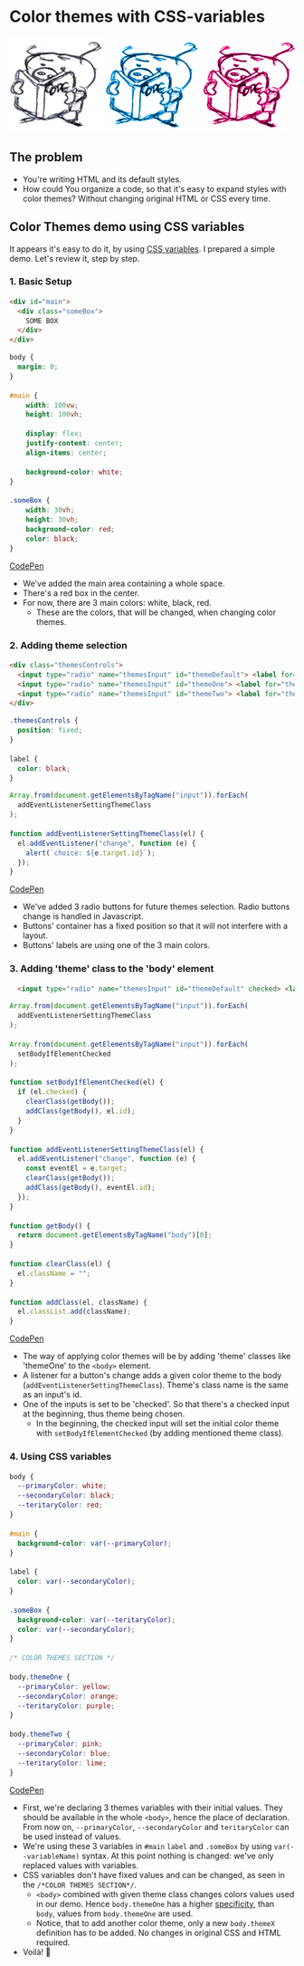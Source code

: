 # Color themes with CSS-variables

<img src="https://raw.githubusercontent.com/adamskopl/blog/posts/20200703/cover.png">

## The problem

- You're writing HTML and its default styles.
- How could You organize a code, so that it's easy to expand styles with color themes? Without changing original HTML or CSS every time.

## Color Themes demo using CSS variables

It appears it's easy to do it, by using [CSS variables](https://developer.mozilla.org/en-US/docs/Web/CSS/Using_CSS_custom_properties). I prepared a simple demo. Let's review it, step by step.

### 1. Basic Setup

```html
<div id="main">
  <div class="someBox">
    SOME BOX
  </div>
</div>
```
```css
body {
  margin: 0;
}

#main {
    width: 100vw;
    height: 100vh;

    display: flex;
    justify-content: center;
    align-items: center;

    background-color: white;
}

.someBox {
    width: 30vh;
    height: 30vh;
    background-color: red;
    color: black;
}
```
[CodePen](https://codepen.io/adamskopl/pen/ZEQvmgV)

- We've added the main area containing a whole space.
- There's a red box in the center.
- For now, there are 3 main colors: white, black, red.
  - These are the colors, that will be changed, when changing color themes.

### 2. Adding theme selection

```html
<div class="themesControls">
  <input type="radio" name="themesInput" id="themeDefault"> <label for="themeDefault">default</label>
  <input type="radio" name="themesInput" id="themeOne"> <label for="themeOne">One</label>
  <input type="radio" name="themesInput" id="themeTwo"> <label for="themeTwo">Two</label>
</div>
```
```css
.themesControls {
  position: fixed;
}

label {
  color: black;
}
```
```js
Array.from(document.getElementsByTagName("input")).forEach(
  addEventListenerSettingThemeClass
);

function addEventListenerSettingThemeClass(el) {
  el.addEventListener("change", function (e) {
    alert(`choice: ${e.target.id}`);
  });
}
```
[CodePen](https://codepen.io/adamskopl/details/XWXVojv)

- We've added 3 radio buttons for future themes selection. Radio buttons change is handled in Javascript.
- Buttons' container has a fixed position so that it will not interfere with a layout.
- Buttons' labels are using one of the 3 main colors.

### 3. Adding 'theme' class to the 'body' element

```html
  <input type="radio" name="themesInput" id="themeDefault" checked> <label for="themeDefault">default</label>
```
```js
Array.from(document.getElementsByTagName("input")).forEach(
  addEventListenerSettingThemeClass
);

Array.from(document.getElementsByTagName("input")).forEach(
  setBodyIfElementChecked
);

function setBodyIfElementChecked(el) {
  if (el.checked) {
    clearClass(getBody());
    addClass(getBody(), el.id);
  }
}

function addEventListenerSettingThemeClass(el) {
  el.addEventListener("change", function (e) {
    const eventEl = e.target;
    clearClass(getBody());
    addClass(getBody(), eventEl.id);
  });
}

function getBody() {
  return document.getElementsByTagName("body")[0];
}

function clearClass(el) {
  el.className = "";
}

function addClass(el, className) {
  el.classList.add(className);
}
```
[CodePen](https://codepen.io/adamskopl/pen/zYrpyJr)

- The way of applying color themes will be by adding 'theme' classes like 'themeOne' to the `<body>` element.
- A listener for a button's change adds a given color theme to the body (`addEventListenerSettingThemeClass`). Theme's class name is the same as an input's id.
- One of the inputs is set to be 'checked'. So that there's a checked input at the beginning, thus theme being chosen.
  - In the beginning, the checked input will set the initial color theme with `setBodyIfElementChecked` (by adding mentioned theme class).

### 4. Using CSS variables

```css
body {
  --primaryColor: white;
  --secondaryColor: black;
  --teritaryColor: red;
}

#main {
  background-color: var(--primaryColor);
}

label {
  color: var(--secondaryColor);
}

.someBox {
  background-color: var(--teritaryColor);
  color: var(--secondaryColor);
}

/* COLOR THEMES SECTION */

body.themeOne {
  --primaryColor: yellow;
  --secondaryColor: orange;
  --teritaryColor: purple;
}

body.themeTwo {
  --primaryColor: pink;
  --secondaryColor: blue;
  --teritaryColor: lime;
}
```
[CodePen](https://codepen.io/adamskopl/pen/JjGMmZL)

- First, we're declaring 3 themes variables with their initial values. They should be available in the whole `<body>`, hence the place of declaration. From now on, `--primaryColor`, `--secondaryColor` and `teritaryColor` can be used instead of values.
- We're using these 3 variables in `#main` `label` and `.someBox` by using `var(--variableName)` syntax. At this point nothing is changed: we've only replaced values with variables.
- CSS variables don't have fixed values and can be changed, as seen in the `/*COLOR THEMES SECTION*/`.
  - `<body>` combined with given theme class changes colors values used in our demo. Hence `body.themeOne` has a higher [specificity](http://www.standardista.com/css3/css-specificity/), than `body`, values from `body.themeOne` are used.
  - Notice, that to add another color theme, only a new `body.themeX` definition has to be added. No changes in original CSS and HTML required.
- Voilà! :art:
